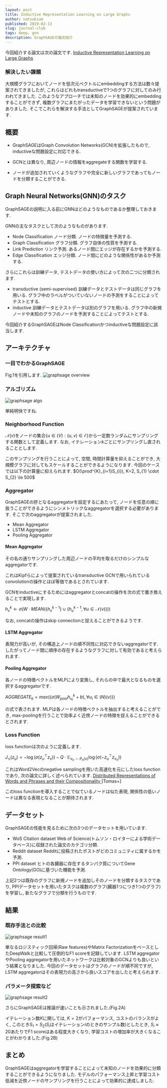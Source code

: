 ```yaml
---
layout: post
title: Inductive Representation Learning on Large Graphs
author: natsukium
published: 2019-02-13
slug: journal-club
tags: deep, gnn
description: GraphSAGEの論文紹介
---
```


今回紹介する論文は次の論文です.
[Inductive Representation Learning on Large Graphs](https://arxiv.org/abs/1706.02216)

### 解決したい課題
大規模グラフにおいてノードを低次元ベクトルにembeddingする方法は数々提案されてきましたが, これらはどれもtransductiveで1つのグラフに対してのみ行われてきました.
このようなアプローチでは未知のノードを効果的にembeddingすることができず, 複数グラフにまたがったデータを学習できないという問題がありました.
そこでこれらを解決する手法としてGraphSAGEが提案されています.

## 概要
- GraphSAGEはGraph Convolution Networks(GCN)を拡張したもので, inductiveな問題設定に対応できる.

- GCNとは異なり, 周辺ノードの情報をaggregateする関数を学習する.

- ノードが追加されていくようなグラフや完全に新しいグラフであってもノードを分類することができる.

## Graph Neural Networks(GNN)のタスク
GraphSAGEの説明に入る前にGNNはどのようなものであるか整理しておきます.

GNNの主なタスクとして次のようなものがあります.
- Node Classification
  ノード分類. ノードの特徴量を予測する.
- Graph Classification
  グラフ分類. グラフ自体の性質を予測する.
- Link Prediction
  リンク予測. あるノード間にエッジが存在するかを予測する.
- Edge Classification
  エッジ分類. ノード間にどのような関係性があるか予測する.

さらにこれらは訓練データ, テストデータの使い方によって次の二つに分類されます.

- transductive (semi-supervised)
  訓練データとテストデータは同じグラフを用いる.
  グラフ中のラベルがついていないノードの予測をすることによってテストとする.
- inductive
  訓練データとテストデータは別のグラフを用いる.
  グラフ中の新規ノードや未知のグラフのノードを予測することによってテストとする.

今回紹介するGraphSAGEはNode Classificationかつinductiveな問題設定に該当します.

## アーキテクチャ
### 一目でわかるGraphSAGE
Fig.1を引用します.
![graphsage overview](https://raw.githubusercontent.com/natsukium/blog-post/master/images/2019-02-13/graphsage_overview.png)


### アルゴリズム
![graphsage algo](https://raw.githubusercontent.com/natsukium/blog-post/master/images/2019-02-13/graphsage_algo.png)

単純明快ですね.

### Neighborhood Function
$\mathcal{N}(v)$をノードの集合$\{ u \in \mathcal(V): (u, v) \in \mathcal{E} \}$から一定数ランダムにサンプリングする関数として定義します.
なお, イテレーション$k$ごとにサンプリングし直されることとします.

このサンプリングを行うことによって, 空間, 時間計算量を抑えることができ, 大規模グラフに対してもスケールすることができるようになります.
今回のケースでは以下の計算量に抑えられます.
$O(\prod^{K}_{i=1}S_{i}), K=2, S_{1} \cdot S_{2} \le 500$
　
### Aggregator
GraphSAGEの肝となるaggregatorを設定するにあたって, ノードを任意の順に扱うことができるようにシンメトリックなaggregatorを選択する必要があります.
そこで次のaggregatorが提案されました.

- Mean Aggregator
- LSTM Aggregator
- Pooling Aggregator

#### Mean Aggregator
その名の通りサンプリングした周辺ノードの平均を取るだけのシンプルなaggregatorです.

これはKipfらによって提案されているtransductive GCNで用いられているconvolutionの操作とほぼ等価であるとされています.

GCNをinductiveにするためにはaggregatorとconcatの操作を次の式で置き換えることで実現します.

$h^{k}_{v} \gets \sigma(W \cdot MEAN(\{h^{k-1}_{v}\} \cup \{h^{k-1}_{u}, \forall u \in \mathcal{N}(v)\}))$

なお, concatの操作はskip connectionと捉えることができるようです.

#### LSTM Aggregator
表現力が高いが, その構造上ノードの順不同性に対応できないaggregatorです.
したがってノード間に順序の存在するようなグラフに対して有効であると考えられます.

#### Pooling Aggregator
各ノードの特徴ベクトルをMLPにより変換し, それらの中で最大となるものを選択するaggregatorです.

$AGGREGATE_{k} = max(\{\sigma (W_{pool}h^{k}_{u_{i}} + b), \forall u_{i} \in \mathcal(N)(v)\})$

の式で表されます.
MLPは各ノードの特徴ベクトルを抽出すると考えることができ,
max-poolingを行うことで効率よく近傍ノードの特徴を捉えることができるとされます.

### Loss Function
loss functionは次のように定義します.

$J_{\mathcal{G}}(z_{u}) = - \log(\sigma(z_{u}^{\top}z_{v})) - Q \cdot \mathbb{E}_{v_{n} \sim P_{n}(v)}\log(\sigma(-z_{u}^{\top}z_{v_{n}}))$

これはWord2Vecのnegative samplingを用いた高速化を元にしたloss functionであり, 次の論文に詳しく述べられています.
[Distributed Representations of Words and Phrases and their Compositionality
](https://arxiv.org/abs/1310.4546) [Tomas+]

このloss functionを導入することで似ているノードは似た表現, 関係性の低いノードは異なる表現となることが期待されます.

## データセット
GraphSAGEの性能を見るために次の3つのデータセットを用いています.

- WoS Citation dataset
  Web of Science(トムソン・ロイターによる学術データベース)に収録された論文のカテゴリ分類.
- Reddit dataset
  Redditに投稿されたポストがどのコミュニティに属するかを予測.
- PPI dataset
  ヒトの各臓器に存在するタンパク質についてGene Ontology(GO)に基づいた機能を予測.

上記2つは既存のグラフに新規ノードを追加しそのノードを分類するタスクであり, PPIデータセットを用いたタスクは複数のグラフ(臓器1つにつき1つのグラフ)を学習し, 新たなグラフで分類を行うものです.

## 結果
### 既存手法との比較
![graphsage result1](https://raw.githubusercontent.com/natsukium/blog-post/master/images/2019-02-13/graphsage_result1.png)

単なるロジスティック回帰(Raw features)やMatrix FactorizationをベースとしたDeepWalkと比較して圧倒的なF1 scoreを記録しています.
LSTM aggregatorやPooling aggregatorを用いたネットワークは比較対象のGCNよりも良いという結果となりました.
今回のデータセットはグラフのノードが順不同ですが, LSTM aggregatorはその表現力の高さから良いスコアを出したと考えられます.

### パラメータ探索など
![graphsage result2](https://raw.githubusercontent.com/natsukium/blog-post/master/images/2019-02-13/graphsage_result2.png)

さらにGraphSAGEは推論が速いことも示されました.(Fig.2A)

イテレーション数$K$に関しては, $K=2$がパフォーマンス, コストのバランスがよく, このとき$S_{1} = S_{2}$($S_{i}$はイテレーション$i$のときのサンプル数)としたとき, $S_{i} \approx 20$あたりでF1 scoreはある程度大きくなり, 学習コストの増加率が大きくなることがわかりました.(Fig.2B)

## まとめ
GraphSAGEはaggregatorを学習することによって未知のノードを効果的に分類することができるようになりました.
モデルのパフォーマンス上昇と学習コスト低減を近傍ノードのサンプリングを行うことによって効果的に達成しました.
